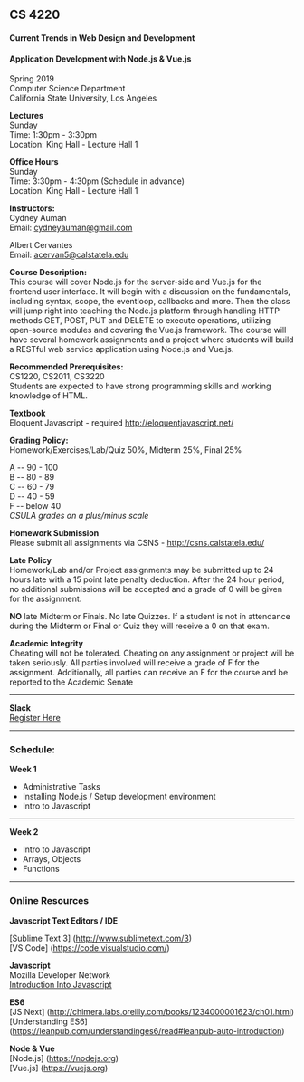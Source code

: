 ## CS 4220
#### Current Trends in Web Design and Development
#### Application Development with Node.js & Vue.js


Spring 2019 <br/>
Computer Science Department <br/>
California State University, Los Angeles


**Lectures** <br/>
Sunday <br/>
Time: 1:30pm - 3:30pm <br/>
Location: King Hall - Lecture Hall 1

**Office Hours** <br/>
Sunday <br/>
Time: 3:30pm - 4:30pm (Schedule in advance)<br/>
Location: King Hall - Lecture Hall 1


**Instructors:** <br/>
Cydney Auman <br/>
Email: cydneyauman@gmail.com

Albert Cervantes <br/>
Email: acervan5@calstatela.edu


**Course Description:** <br/>
This course will cover Node.js for the server-side and Vue.js for the frontend user interface. It will begin with a discussion on the fundamentals, including syntax, scope, the eventloop, callbacks and more. Then the class will jump right into teaching the Node.js platform through handling HTTP methods GET, POST, PUT and DELETE to execute operations, utilizing open-source modules and covering the Vue.js framework.  The course will have several homework assignments and a project where students will build a RESTful web service application using Node.js and Vue.js.

**Recommended Prerequisites:** <br/>
CS1220, CS2011, CS3220 <br/>
Students are expected to have strong programming skills and working knowledge of HTML.

**Textbook** <br/>
Eloquent Javascript - required
http://eloquentjavascript.net/

**Grading Policy:** <br/>
Homework/Exercises/Lab/Quiz 50%, Midterm 25%, Final 25%

A -- 90 - 100 <br/>
B -- 80 - 89 <br/>
C -- 60 - 79 <br/>
D -- 40 - 59 <br/>
F -- below 40 <br/>
*CSULA grades on a plus/minus scale*

**Homework Submission** <br />
Please submit all assignments via CSNS - http://csns.calstatela.edu/

**Late Policy** <br/>
Homework/Lab and/or Project assignments may be submitted up to 24 hours late with a 15 point late penalty deduction.  After the 24 hour period, no additional submissions will be accepted and a grade of 0 will be given for the assignment.

**NO** late Midterm or Finals. No late Quizzes.  If a student is not in attendance during the Midterm or Final or Quiz they will receive a 0 on that exam.

**Academic Integrity** <br/>
Cheating will not be tolerated. Cheating on any assignment or project will be taken seriously.
All parties involved will receive a grade of F for the assignment.  Additionally, all parties can receive an F for the course and be reported to the Academic Senate

<hr/>

**Slack** <br/>
[Register Here](http://albertcervantes.com/cs4220/slack)

<hr/>

### Schedule:

**Week 1**
 - Administrative Tasks <br/>
 - Installing Node.js / Setup development environment
 - Intro to Javascript


<hr/>


**Week 2**
 - Intro to Javascript
 - Arrays, Objects
 - Functions


<hr/>


### Online Resources

**Javascript Text Editors / IDE**

[Sublime Text 3] (http://www.sublimetext.com/3) <br/>
[VS Code] (https://code.visualstudio.com/)

**Javascript** <br/>
Mozilla Developer Network <br/>
[Introduction Into Javascript]( https://developer.mozilla.org/en-US/docs/Web/JavaScript/A_re-introduction_to_JavaScript) <br/>

**ES6** <br/>
[JS Next] (http://chimera.labs.oreilly.com/books/1234000001623/ch01.html) <br/>
[Understanding ES6] (https://leanpub.com/understandinges6/read#leanpub-auto-introduction) <br/>

**Node & Vue** <br/>
[Node.js] (https://nodejs.org) <br/>
[Vue.js] (https://vuejs.org)
